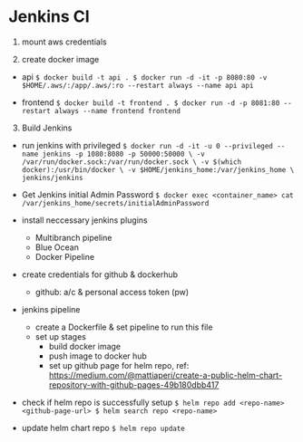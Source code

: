 # Jenkins CI

1. mount aws credentials

2. create docker image 
  - api
  `$ docker build -t api .
  $ docker run -d -it -p 8080:80 -v $HOME/.aws/:/app/.aws/:ro --restart always --name api api`

  - frontend
  `$ docker build -t frontend .
  $ docker run -d -p 8081:80 --restart always --name frontend frontend`

3. Build Jenkins
  - run jenkins with privileged
  `$ docker run -d -it -u 0 --privileged --name jenkins -p 1080:8080 -p 50000:50000 \
    -v /var/run/docker.sock:/var/run/docker.sock \
    -v $(which docker):/usr/bin/docker \
    -v $HOME/jenkins_home:/var/jenkins_home \
    jenkins/jenkins`


  - Get Jenkins initial Admin Password
  `$ docker exec <container_name> cat /var/jenkins_home/secrets/initialAdminPassword`

  - install neccessary jenkins plugins
    - Multibranch pipeline
    - Blue Ocean
    - Docker Pipeline

  - create credentials for github & dockerhub
    - github: a/c & personal access token (pw)
  
  - jenkins pipeline 
    - create a Dockerfile & set pipeline to run this file
    - set up stages
      - build docker image 
      - push image to docker hub
      - set up github page for helm repo, ref: https://medium.com/@mattiaperi/create-a-public-helm-chart-repository-with-github-pages-49b180dbb417

  - check if helm repo is successfully setup
  `$ helm repo add <repo-name> <github-page-url>
  $ helm search repo <repo-name>`

  <!-- chart version must be semantic -->
  <!-- appversion do not need to be semantic version -->
  - update helm chart repo
  `$ helm repo update`
